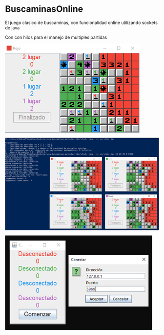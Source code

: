 # BuscaminasOnline
El juego clasico de buscaminas, con funcionalidad online utilizando sockets de java

Con con hilos para el manejo de multiples partidas

![alt text](https://raw.githubusercontent.com/Rakzol/Sockets-java-buscaminas/main/captura_2.PNG)

![alt text](https://raw.githubusercontent.com/Rakzol/Sockets-java-buscaminas/main/captura_1.PNG)

![alt text](https://raw.githubusercontent.com/Rakzol/Sockets-java-buscaminas/main/captura_0.PNG)
